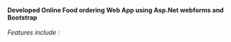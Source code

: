 **Developed Online Food ordering Web App using Asp.Net webforms and Bootstrap**
<br><br/>*Features include :*<br><br/>


